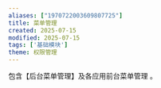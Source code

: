 ```yaml
---
aliases: ["1970722003609807725"]
title: 菜单管理
created: 2025-07-15
modified: 2025-07-15
tags: ['基础模块']
theme: 权限管理
---
```


包含【后台菜单管理】及各应用前台菜单管理 。